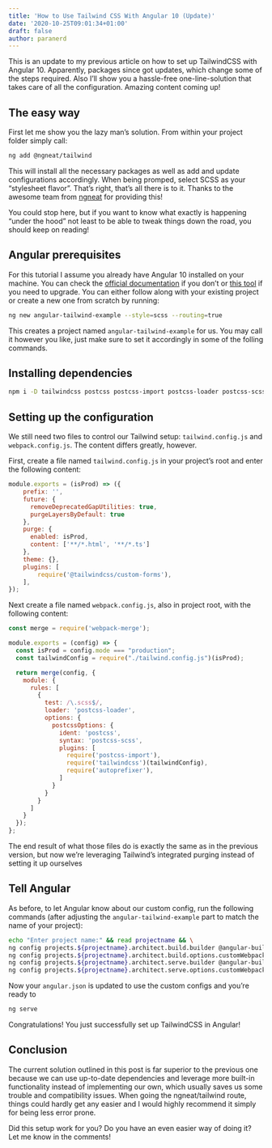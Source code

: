 ```yaml
---
title: 'How to Use Tailwind CSS With Angular 10 (Update)'
date: '2020-10-25T09:01:34+01:00'
draft: false
author: paranerd
---
```


This is an update to my previous article on how to set up TailwindCSS with Angular 10. Apparently, packages since got updates, which change some of the steps required. Also I’ll show you a hassle-free one-line-solution that takes care of all the configuration. Amazing content coming up!

## The easy way

First let me show you the lazy man’s solution. From within your project folder simply call:

```bash { linenos=table }
ng add @ngneat/tailwind
```

This will install all the necessary packages as well as add and update configurations accordingly. When being promped, select SCSS as your “stylesheet flavor”. That’s right, that’s all there is to it. Thanks to the awesome team from [ngneat](https://github.com/ngneat/tailwind) for providing this!

You could stop here, but if you want to know what exactly is happening “under the hood” not least to be able to tweak things down the road, you should keep on reading!

## Angular prerequisites

For this tutorial I assume you already have Angular 10 installed on your machine. You can check the [official documentation](https://angular.io/guide/setup-local) if you don’t or [this tool](https://update.angular.io/) if you need to upgrade. You can either follow along with your existing project or create a new one from scratch by running:

```bash { linenos=table }
ng new angular-tailwind-example --style=scss --routing=true
```

This creates a project named `angular-tailwind-example` for us. You may call it however you like, just make sure to set it accordingly in some of the folling commands.

## Installing dependencies

```bash { linenos=table }
npm i -D tailwindcss postcss postcss-import postcss-loader postcss-scss @angular-builders/custom-webpack
```

## Setting up the configuration

We still need two files to control our Tailwind setup: `tailwind.config.js` and `webpack.config.js`. The content differs greatly, however.

First, create a file named `tailwind.config.js` in your project’s root and enter the following content:

```js { linenos=table }
module.exports = (isProd) => ({
    prefix: '',
    future: {
      removeDeprecatedGapUtilities: true,
      purgeLayersByDefault: true
    },
    purge: {
      enabled: isProd,
      content: ['**/*.html', '**/*.ts']
    },
    theme: {},
    plugins: [
        require('@tailwindcss/custom-forms'),
    ],
});
```

Next create a file named `webpack.config.js`, also in project root, with the following content:

```js { linenos=table }
const merge = require('webpack-merge');

module.exports = (config) => {
  const isProd = config.mode === "production";
  const tailwindConfig = require("./tailwind.config.js")(isProd);

  return merge(config, {
    module: {
      rules: [
        {
          test: /\.scss$/,
          loader: 'postcss-loader',
          options: {
            postcssOptions: {
              ident: 'postcss',
              syntax: 'postcss-scss',
              plugins: [
                require('postcss-import'),
                require('tailwindcss')(tailwindConfig),
                require('autoprefixer'),
              ]
            }
          }
        }
      ]
    }
  });
};
```

The end result of what those files do is exactly the same as in the previous version, but now we’re leveraging Tailwind’s integrated purging instead of setting it up ourselves

## Tell Angular

As before, to let Angular know about our custom config, run the following commands (after adjusting the `angular-tailwind-example` part to match the name of your project):

```bash { linenos=table }
echo "Enter project name:" && read projectname && \
ng config projects.${projectname}.architect.build.builder @angular-builders/custom-webpack:browser && \
ng config projects.${projectname}.architect.build.options.customWebpackConfig.path webpack.config.js && \
ng config projects.${projectname}.architect.serve.builder @angular-builders/custom-webpack:dev-server && \
ng config projects.${projectname}.architect.serve.options.customWebpackConfig.path webpack.config.js
```

Now your `angular.json` is updated to use the custom configs and you’re ready to

```bash { linenos=table }
ng serve
```

Congratulations! You just successfully set up TailwindCSS in Angular!

## Conclusion

The current solution outlined in this post is far superior to the previous one because we can use up-to-date dependencies and leverage more built-in functionality instead of implementing our own, which usually saves us some trouble and compatibility issues. When going the ngneat/tailwind route, things could hardly get any easier and I would highly recommend it simply for being less error prone.

Did this setup work for you? Do you have an even easier way of doing it? Let me know in the comments!
